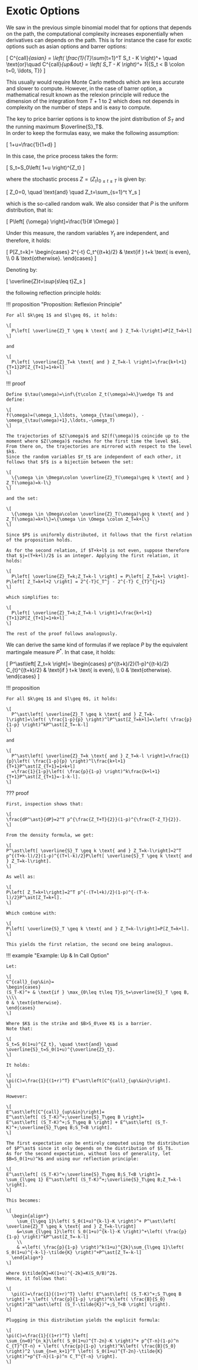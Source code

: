 # Exotic Options

We saw in the previous simple binomial model that for options that depends on the path, the computational complexity increases exponentially when derivatives can depends on the path.
This is for instance the case for exotic options such as asian options and barrer options:

\[
C^{call}_{asian} = \left( \frac{1}{T}\sum_{t=1}^T S_t - K \right)^+
\quad \text{or}\quad
C^{call}_{up\&out} = \left( S_T - K \right)^+ 1_{\{S_t < B \colon t=0, \ldots, T\}}
\]

This usually would require Monte Carlo methods which are less accurate and slower to compute.
However, in the case of barrer option, a mathematical result known as the relexion principle will reduce the dimension of the integration from $T+1$ to $2$ which does not depends in complexity on the number of steps and is easy to compute.

The key to price barrier options is to know the joint distribution of $S_T$ and the running maximum $\overline{S}_T$.  
In order to keep the formulas easy, we make the following assumption:

\[
1+u=\frac{1}{1+d}
\]

In this case, the price process takes the form:

\[
S_t=S_0\left( 1+u \right)^{Z_t}
\]

where the stochastic process $Z=(Z_t)_{0\leq t\leq T}$ is given by:

\[
Z_0=0, \quad \text{and} \quad Z_t=\sum_{s=1}^t Y_s
\]

which is the so-called random walk.
We also consider that $P$ is the uniform distribution, that is:

\[
P\left[ \{\omega\} \right]=\frac{1}{\# \Omega}
\]

Under this measure, the random variables $Y_t$ are independent, and therefore, it holds:

\[
P[Z_t=k]=
\begin{cases}
2^{-t} C_t^{(t+k)/2} & \text{if } t+k \text{ is even}, \\\\
0 & \text{otherwise}.
\end{cases}
\]

Denoting by:

\[
\overline{Z}_t=\sup_{s\leq t}Z_s
\]

the following reflection principle holds:

!!! proposition "Proposition: Reflexion Principle"

    For all $k\geq 1$ and $l\geq 0$, it holds:

    \[
      P\left[ \overline{Z}_T \geq k \text{ and } Z_T=k-l\right]=P[Z_T=k+l]
    \]

    and

    \[
      P\left[ \overline{Z}_T=k \text{ and } Z_T=k-l \right]=\frac{k+l+1}{T+1}2P[Z_{T+1}=1+k+l]
    \]

!!! proof

    Define $\tau(\omega)=\inf\{t\colon Z_t(\omega)=k\}\wedge T$ and define:
    
    \[
    f(\omega)=(\omega_1,\ldots, \omega_{\tau(\omega)}, -\omega_{\tau(\omega)+1},\ldots,-\omega_T)
    \]
    
    The trajectories of $Z(\omega)$ and $Z(f(\omega))$ coincide up to the moment where $Z(\omega)$ reaches for the first time the level $k$.
    From there on, the trajectories are mirrored with respect to the level $k$.
    Since the random variables $Y_t$ are independent of each other, it follows that $f$ is a bijection between the set:
    
    \[
      \{\omega \in \Omega\colon \overline{Z}_T(\omega)\geq k \text{ and } Z_T(\omega)=k-l\}
    \]
    
    and the set:
    
    \[
      \{\omega \in \Omega\colon \overline{Z}_T(\omega)\geq k \text{ and } Z_T(\omega)=k+l\}=\{\omega \in \Omega \colon Z_T=k+l\}
    \]
    
    Since $P$ is uniformly distributed, it follows that the first relation of the proposition holds.
    
    As for the second relation, if $T+k+l$ is not even, suppose therefore that $j=(T+k+l)/2$ is an integer. Applying the first relation, it holds:
    
    \[
      P\left[ \overline{Z}_T=k;Z_T=k-l \right] = P\left[ Z_T=k+l \right]-P\left[ Z_T=k+l+2 \right] = 2^{-T}C_T^j - 2^{-T} C_{T}^{j+1}
    \]
    
    which simplifies to:
    
    \[
      P\left[ \overline{Z}_T=k;Z_T=k-l \right]=\frac{k+l+1}{T+1}2P[Z_{T+1}=1+k+l]
    \]
    
    The rest of the proof follows analogously.



We can derive the same kind of formulas if we replace $P$ by the equivalent martingale measure $P^\ast$.
In that case, it holds:

\[
P^\ast\left[ Z_t=k \right]=
\begin{cases}
p^{(t+k)/2}(1-p)^{(t-k)/2} C_{t}^{(t+k)/2} & \text{if } t+k \text{ is even}, \\\\
0 & \text{otherwise}.
\end{cases}
\]

!!! proposition  

    For all $k\geq 1$ and $l\geq 0$, it holds:

    \[
      P^\ast\left[ \overline{Z}_T \geq k \text{ and } Z_T=k-l\right]=\left( \frac{1-p}{p} \right)^lP^\ast[Z_T=k+l]=\left( \frac{p}{1-p} \right)^kP^\ast[Z_T=-k-l]
    \]

    and

    \[
      P^\ast\left[ \overline{Z}_T=k \text{ and } Z_T=k-l \right]=\frac{1}{p}\left( \frac{1-p}{p} \right)^l\frac{k+l+1}{T+1}P^\ast[Z_{T+1}=1+k+l]
      =\frac{1}{1-p}\left( \frac{p}{1-p} \right)^k\frac{k+l+1}{T+1}P^\ast[Z_{T+1}=-1-k-l].
    \]

??? proof

    First, inspection shows that:
    
    \[
    \frac{dP^\ast}{dP}=2^T p^{\frac{Z_T+T}{2}}(1-p)^{\frac{T-Z_T}{2}}.
    \]
    
    From the density formula, we get:
    
    \[
    P^\ast\left[ \overline{S}_T \geq k \text{ and } Z_T=k-l\right]=2^T p^{(T+k-l)/2}(1-p)^{(T+l-k)/2}P\left[ \overline{S}_T \geq k \text{ and } Z_T=k-l\right].
    \]
    
    As well as:
    
    \[
    P\left[ Z_T=k+l\right]=2^T p^{-(T+l+k)/2}(1-p)^{-(T-k-l)/2}P^\ast[Z_T=k+l].
    \]
    
    Which combine with:
    
    \[
    P\left[ \overline{S}_T \geq k \text{ and } Z_T=k-l\right]=P[Z_T=k+l].
    \]
    
    This yields the first relation, the second one being analogous.

!!! example "Example: Up & In Call Option"

    Let:
    
    \[
    C^{call}_{up\&in}=
    \begin{cases}
    (S_T-K)^+ & \text{if } \max_{0\leq t\leq T}S_t=\overline{S}_T \geq B, \\\\
    0 & \text{otherwise}.
    \end{cases}
    \]
    
    Where $K$ is the strike and $B>S_0\vee K$ is a barrier.
    Note that:
    
    \[
    S_t=S_0(1+u)^{Z_t}, \quad \text{and} \quad \overline{S}_t=S_0(1+u)^{\overline{Z}_t}.
    \]
    
    It holds:
    
    \[
    \pi(C)=\frac{1}{(1+r)^T} E^\ast\left[C^{call}_{up\&in}\right].
    \]
    
    However:
    
    \[
    E^\ast\left[C^{call}_{up\&in}\right]=
    E^\ast\left[ (S_T-K)^+;\overline{S}_T\geq B \right]=
    E^\ast\left[ (S_T-K)^+;S_T\geq B \right] + E^\ast\left[ (S_T-K)^+;\overline{S}_T\geq B;S_T<B \right].
    \]
    
    The first expectation can be entirely computed using the distribution of $P^\ast$ since it only depends on the distribution of $S_T$.
    As for the second expectation, without loss of generality, let $B=S_0(1+u)^k$ and using our reflection principle:
    
    \[
    E^\ast\left[ (S_T-K)^+;\overline{S}_T\geq B;S_T<B \right]=
    \sum_{l\geq 1} E^\ast\left[ (S_T-K)^+;\overline{S}_T\geq B;Z_T=k-l \right].
    \]
    
    This becomes:
    
    \[
      \begin{align*}
        \sum_{l\geq 1}\left( S_0(1+u)^{k-l}-K \right)^+ P^\ast\left[ \overline{Z}_T \geq k \text{ and } Z_T=k-l\right]
        &=\sum_{l\geq 1}\left( S_0(1+u)^{k-l}-K \right)^+\left( \frac{p}{1-p} \right)^kP^\ast[Z_T=-k-l]
        \\
        & =\left( \frac{p}{1-p} \right)^k(1+u)^{2k}\sum_{l\geq 1}\left( S_0(1+u)^{-k-l}-\tilde{K} \right)^+P^\ast[Z_T=-k-l]
      \end{align*}
    \]
    
    where $\tilde{K}=K(1+u)^{-2k}=K(S_0/B)^2$.
    Hence, it follows that:
    
    \[
      \pi(C)=\frac{1}{(1+r)^T} \left( E^\ast\left[ (S_T-K)^+;S_T\geq B \right] + \left( \frac{p}{1-p} \right)^k\left( \frac{B}{S_0} \right)^2E^\ast\left[ (S_T-\tilde{K})^+;S_T<B \right] \right).
    \]
    
    Plugging in this distribution yields the explicit formula:
    
    \[
    \pi(C)=\frac{1}{(1+r)^T} \left[
    \sum_{n=0}^{n_k}\left( S_0(1+u)^{T-2n}-K \right)^+ p^{T-n}(1-p)^n C_{T}^{T-n} + \left( \frac{p}{1-p} \right)^k\left( \frac{B}{S_0} \right)^2 \sum_{n=n_k+1}^T \left( S_0(1+u)^{T-2n}-\tilde{K} \right)^+p^{T-n}(1-p)^n C_T^{T-n} \right].
    \]
